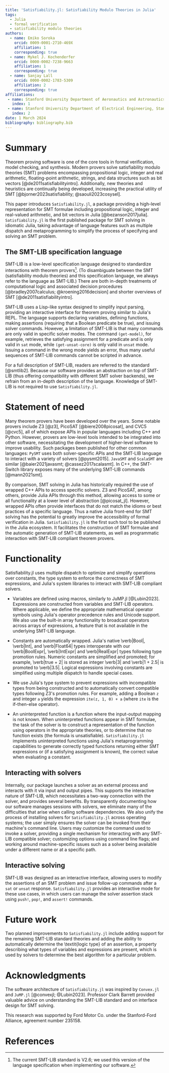 ```yaml
---
title: 'Satisfiability.jl: Satisfiability Modulo Theories in Julia'
tags:
  - Julia
  - formal verification
  - satisfiability modulo theories
authors:
  - name: Emiko Soroka
    orcid: 0009-0001-2710-469X
    affiliation: 1
    corresponding: true
  - name: Mykel J. Kochenderfer
    orcid: 0000-0002-7238-9663
    affiliation: 1
    corresponding: true
  - name: Sanjay Lall
    orcid: 0000-0002-1783-5309
    affiliation: 2
    corresponding: true
affiliations:
 - name: Stanford University Department of Aeronautics and Astronautics, Stanford CA 94305, USA
   index: 1
 - name: Stanford University Department of Electrical Engineering, Stanford CA 94305, USA
   index: 2
date: 1 March 2024
bibliography: bibliography.bib
---
```


# Summary
Theorem proving software is one of the core tools in formal verification, model checking, and synthesis. Modern provers solve satisfiability modulo theories (SMT) problems encompassing propositional logic, integer and real arithmetic, floating-point arithmetic, strings, and data structures such as bit vectors [@de2011satisfiabilityintro]. Additionally, new theories and heuristics are continually being developed, increasing the practical utility of SMT [@bjorner2023satisfiability; @saouli2023cosysel]. 

This paper introduces `Satisfiability.jl`, a package providing a high-level representation for SMT formulae including propositional logic, integer and real-valued arithmetic, and bit vectors in Julia [@bezanson2017julia]. `Satisfiability.jl` is the first published package for SMT solving in idiomatic Julia, taking advantage of language features such as multiple dispatch and metaprogramming to simplify the process of specifying and solving an SMT problem.

## The SMT-LIB specification language
SMT-LIB is a low-level specification language designed to standardize interactions with theorem provers[^1].
(To disambiguate between the SMT (satisfiability modulo theories) and this specification language, we always refer to the language as SMT-LIB.) There are both in-depth treatments of computational logic and associated decision procedures [@bradley2007calculus; @kroening2016decision] and shorter overviews of SMT [@de2011satisfiabilityintro].

SMT-LIB uses a Lisp-like syntax designed to simplify input parsing, providing an interactive interface for theorem proving similar to Julia's REPL. The language supports declaring variables, defining functions, making assertions (requiring that a Boolean predicate be true), and issuing solver commands. However, a limitation of SMT-LIB is that many commands are only valid in specific solver modes. The command `(get-model)`, for example, retrieves the satisfying assignment for a predicate and is only valid in `sat` mode, while `(get-unsat-core)` is only valid in `unsat` mode. Issuing a command in the wrong mode yields an error, thus many useful sequences of SMT-LIB commands cannot be scripted in advance.

For a full description of SMT-LIB, readers are referred to the standard [@smtlib2]. Because our software provides an abstraction on top of SMT-LIB (thus offering compatibility with different SMT solver backends), we refrain from an in-depth description of the language. Knowledge of SMT-LIB is not required to use `Satisfiability.jl`.

# Statement of need
Many theorem provers have been developed over the years. Some notable provers include Z3 [@z3], PicoSAT [@biere2008picosat], and CVC5 [@cvc5], all of which expose APIs in popular languages including C++ and Python. However, provers are low-level tools intended to be integrated into other software, necessitating the development of higher-level software to improve usability. Such packages been published for other common languages: `PySMT` uses both solver-specific APIs and the SMT-LIB language to interact with a variety of solvers [@pysmt2015]. `JavaSMT` and `ScalaSMT` are similar [@baier2021javasmt; @cassez2017scalasmt]. In C++, the SMT-Switch library exposes many of the underlying SMT-LIB commands [@mann2021smt].

By comparison, SMT solving in Julia has historically required the use of wrapped C++ APIs to access specific solvers. Z3 and PicoSAT, among others, provide Julia APIs through this method, allowing access to some or all functionality at a lower level of abstraction [@picosat_jl]. However, wrapped APIs often provide interfaces that do not match the idioms or best practices of a specific language. Thus a native Julia front-end for SMT solving has the potential to greatly improve the accessibility of formal verification in Julia.
`Satisfiability.jl` is the first such tool to be published in the Julia ecosystem. It facilitates the construction of SMT formulae and the automatic generation of SMT-LIB statements, as well as programmatic interaction with SMT-LIB compliant theorem provers.

# Functionality
Satisfiability.jl uses multiple dispatch to optimize and simplify operations over constants, the type system to enforce the correctness of SMT expressions, and Julia's system libraries to interact with SMT-LIB compliant solvers.

* Variables are defined using macros, similarly to JuMP.jl [@Lubin2023]. Expressions are constructed from variables and SMT-LIB operators. Where applicable, we define the appropriate mathematical operator symbols using Julia's operator precedence rules and Unicode support. We also use the built-in array functionality to broadcast operators across arrays of expressions, a feature that is not available in the underlying SMT-LIB language.

* Constants are automatically wrapped. Julia's native \verb|Bool|, \verb|Int|, and \verb|Float64| types interoperate with our \verb|BoolExpr|, \verb|IntExpr| and \verb|RealExpr| types following type promotion rules. Numeric constants are simplified and promoted; for example, \verb|true + 2| is stored as integer \verb|3| and \verb|1 + 2.5| is promoted to \verb|3.5|. Logical expressions involving constants are simplified using multiple dispatch to handle special cases.

* We use Julia's type system to prevent expressions with incompatible types from being constructed and to automatically convert compatible types following Z3's promotion rules. For example, adding a Boolean `z` and integer `a` yields the expression  `ite(z, 1, 0) + a` (where `ite` is the if-then-else operator).

* An uninterpreted function is a function where the input-output mapping is not known. When uninterpreted functions appear in SMT formulae, the task of the solver is to construct a representation of the function using operators in the appropriate theories, or to determine that no function exists (the formula is unsatisfiable). `Satisfiability.jl` implements uninterpreted functions using Julia's metaprogramming capabilities to generate correctly typed functions returning either SMT expressions or (if a satisfying assignment is known), the correct value when evaluating a constant.


## Interacting with solvers
Internally, our package launches a solver as an external process and interacts with it via input and output pipes. This supports the interactive nature of SMT-LIB, which necessitates a two-way connection with the solver, and provides several benefits. By transparently documenting how our software manages sessions with solvers, we eliminate many of the difficulties that arise when calling software dependencies. We also unify the process of installing solvers for `Satisfiability.jl` across operating systems; the user simply ensures the solver can be invoked from their machine's command line. Users may customize the command used to invoke a solver, providing a single mechanism for interacting with any SMT-LIB compatible solver; customizing options using command line flags; and working around machine-specific issues such as a solver being available under a different name or at a specific path.


## Interactive solving
SMT-LIB was designed as an interactive interface, allowing users to modify the assertions of an SMT problem and issue follow-up commands after a `sat` or `unsat` response. `Satisfiability.jl` provides an interactive mode for these use cases, in which users can manage the solver assertion stack using `push!`, `pop!`, and `assert!` commands.


# Future work
Two planned improvements to `Satisfiability.jl` include adding support for the remaining SMT-LIB standard theories and adding the ability to automatically determine the \textit{logic type} of an assertion, a property describing what types of variables and expressions are present, which is used by solvers to determine the best algorithm for a particular problem.


# Acknowledgments
The software architecture of `Satisfiability.jl` was inspired by `Convex.jl` and `JuMP.jl` [@convexjl; @Lubin2023]. Professor Clark Barrett provided valuable advice on understanding the SMT-LIB standard and on interface design for SMT solving.

This research was supported by Ford Motor Co. under the Stanford-Ford Alliance, agreement number 235158.

# References

[^1]: The current SMT-LIB standard is V2.6; we used this version of the language specification when implementing our software.